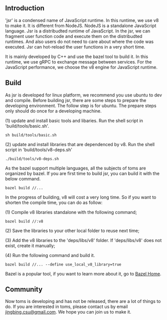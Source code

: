 ## Introduction

'jsr' is a condensed name of JavaScript runtime. In this runtime, we use v8 to make it.
It is different from NodeJS. NodeJS is a standalone JavaScript language. Jsr is a distribudted
runtime of JavaScript. In the jsr, we can fragment user function code and execute them on the
distribudted runtimes. And also users do not need to care about where the code was executed.
Jsr can hot-reload the user functions in a very short time.

It is mainly developed by C++ and use the bazel tool to build it. In this runtime, we use gRPC
to exchange message between services. For the JavaScript performance, we choose the v8 engine
for JavaScript runtime.

## Build
As jsr is developed for linux platform, we recommend you use ubuntu to dev and compile. 
Before building jsr, there are some steps to prepare the developing environment. The follow step
is for ubuntu. The prepare steps only should do once for a developing machine.

(1) update and install basic tools and libaries. Run the shell script in 'build/tools/basic.sh'.
```shell
sh build/tools/basic.sh
```

(2) update and install libraries that are dependenced by v8. Run the shell script in 'build/tools/v8-deps.sh'
```shell
./build/tools/v8-deps.sh
```

As the bazel support multiple languages, all the subjects of toms are organized by bazel.
If you are first time to build jsr, you can build it with the below command.
```shell
bazel build //...
```

In the progress of building, v8 will cost a very long time. So if you want to shorten the compile time,
you can do as follow:

(1) Compile v8 libraries standalone with the following command;
```shell
bazel build //:v8
```
(2) Save the libraries to your other local folder to reuse next time;

(3) Add the v8 libraries to the 'deps/libs/v8' folder. If 'deps/libs/v8' does not exist,
   create it manually;

(4) Run the following command and build it.
```shell
bazel build //... --define use_local_v8_library=true
```

Bazel is a popular tool, if you want to learn more about it, go to [Bazel Home](https://bazel.build/).

## Community
Now toms is developing and has not be released, there are a lot of things to do. If you are interested in toms,
please contact us by email [jingbing.csu@gmail.com](jingbing.csu@gmail.com). We hope you can join us to make it.